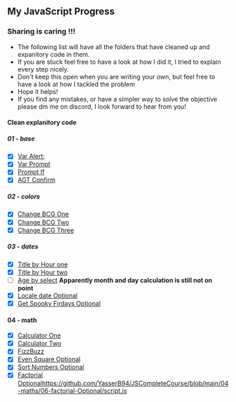 ## My JavaScript Progress ##


### Sharing is caring !!! ###
- The following list will have all the folders that have cleaned up and expanitory code in them.
- If you are stuck feel free to have a look at how I did it, I tried to explain every step nicely.
- Don't keep this open when you are writing your own, but feel free to have a look at how I tackled the problem
- Hope it helps!
- If you find any mistakes, or have a simpler way to solve the objective please dm me on discord, I look forward to hear from you!
#### Clean explanitory code ####
##### 01 - base #####
- [X] [Var Alert](https://github.com/YasserB94/JSCompleteCourse/blob/main/01-base/01-var-alert/script.js);
- [X] [Var Prompt](https://github.com/YasserB94/JSCompleteCourse/tree/main/01-base/02-var-prompt)
- [X] [Prompt If](https://github.com/YasserB94/JSCompleteCourse/blob/main/01-base/03-prompt-if/script.js)
- [X] [AGT Confirm](https://github.com/YasserB94/JSCompleteCourse/blob/main/01-base/04-agt-confirm/script.js)
##### 02 - colors #####
- [X] [Change BCG One](https://github.com/YasserB94/JSCompleteCourse/blob/main/02-colors/01-change-bcg-one/script.js)
- [X] [Change BCG Two](https://github.com/YasserB94/JSCompleteCourse/blob/main/02-colors/02-change-bcg-two/script.js)
- [X] [Change BCG Three](https://github.com/YasserB94/JSCompleteCourse/tree/main/02-colors/03-change-bcg-three)
##### 03 - dates #####
- [X] [Title by Hour one](https://github.com/YasserB94/JSCompleteCourse/blob/main/03-dates/01-title-by-hour-one/script.js)
- [X] [Title by Hour two](https://github.com/YasserB94/JSCompleteCourse/blob/main/03-dates/02-title-by-hour-two/script.js)
- [ ] [Age by select](https://github.com/YasserB94/JSCompleteCourse/blob/main/03-dates/03-age-by-select/script.js) __Apparently month and day calculation is still not on point__
- [X] [Locale date Optional](https://github.com/YasserB94/JSCompleteCourse/blob/main/03-dates/04-locale-date-Optional/script.js)
- [X] [Get Spooky Firdays Optional](https://github.com/YasserB94/JSCompleteCourse/blob/main/03-dates/05-get-spooky-fridays-Optional/script.js)
#### 04 - math ####
- [X] [Calculator One](https://github.com/YasserB94/JSCompleteCourse/blob/main/04-maths/01-calculator-one/script.js)
- [X] [Calculator Two](https://github.com/YasserB94/JSCompleteCourse/blob/main/04-maths/02-calculator-two/script.js)
- [X] [FizzBuzz](https://github.com/YasserB94/JSCompleteCourse/blob/main/04-maths/03-fizzbuzz/script.js)
- [X] [Even Square Optional](https://github.com/YasserB94/JSCompleteCourse/blob/main/04-maths/04-even-square-Optional/script.js)
- [X] [Sort Numbers Optional](https://github.com/YasserB94/JSCompleteCourse/blob/main/04-maths/05-sort-numbers-Optional/script.js)
- [X] [Factorial Optional]()https://github.com/YasserB94/JSCompleteCourse/blob/main/04-maths/06-factorial-Optional/script.js